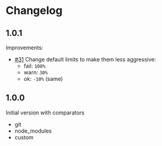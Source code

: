 # Changelog

## 1.0.1

Improvements:

- [#31](https://github.com/adobe/sizewatcher/issues/31) Change default limits to make them less aggressive:
  - fail: `100%`
  - warn: `30%`
  - ok: `-10%` (same)


## 1.0.0

Initial version with comparators

- git
- node_modules
- custom